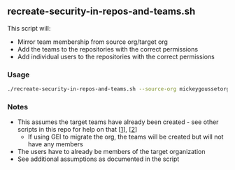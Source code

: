 ## recreate-security-in-repos-and-teams.sh

This script will:

- Mirror team membership from source org/target org
- Add the teams to the repositories with the correct permissions
- Add individual users to the repositories with the correct permissions

### Usage

```bash
./recreate-security-in-repos-and-teams.sh --source-org mickeygoussetorg --target-org mickeygoussetpleaseworkmigrationorg --team-mapping-file team_mappings.csv --repo-mapping-file repo_mappings.csv
```

### Notes

- This assumes the target teams have already been created - see other scripts in this repo for help on that [[1](https://github.com/mickeygousset/github-misc-scripts/tree/main/gh-cli#parent-organization-teamssh)], [[2](https://github.com/mickeygousset/github-misc-scripts/tree/main/gh-cli#create-teams-from-listsh)]
  - If using GEI to migrate the org, the teams will be created but will not have any members
- The users have to already be members of the target organization
- See additional assumptions as documented in the script
